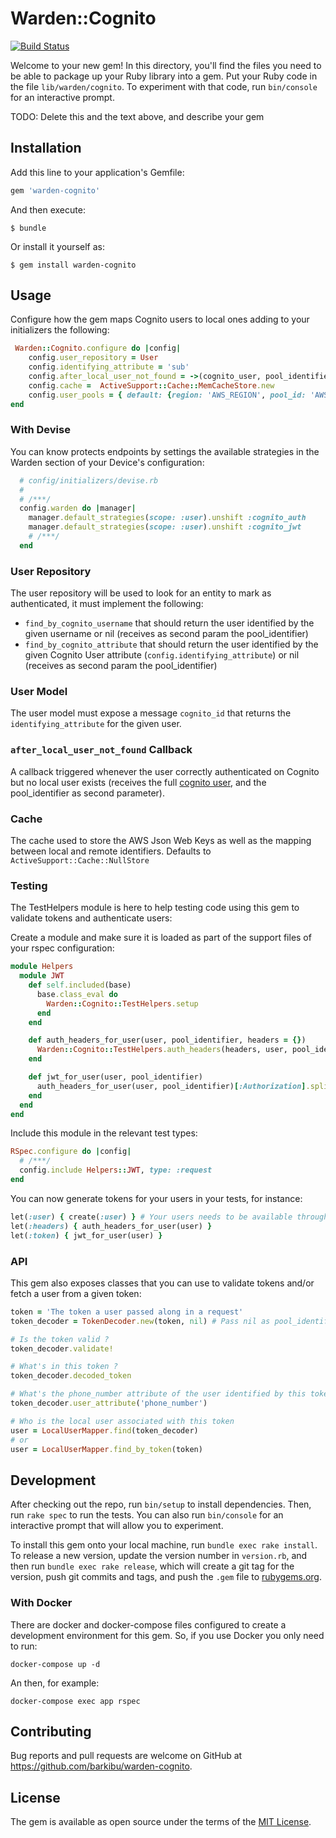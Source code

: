 # Warden::Cognito

[![Build Status](https://travis-ci.com/barkibu/warden-cognito.svg?branch=master)](https://travis-ci.com/barkibu/warden-cognito)

Welcome to your new gem! In this directory, you'll find the files you need to be able to package up your Ruby library into a gem. Put your Ruby code in the file `lib/warden/cognito`. To experiment with that code, run `bin/console` for an interactive prompt.

TODO: Delete this and the text above, and describe your gem

## Installation

Add this line to your application's Gemfile:

```ruby
gem 'warden-cognito'
```

And then execute:

    $ bundle

Or install it yourself as:

    $ gem install warden-cognito

## Usage

Configure how the gem maps Cognito users to local ones adding to your initializers the following:
```ruby
 Warden::Cognito.configure do |config|
    config.user_repository = User
    config.identifying_attribute = 'sub'
    config.after_local_user_not_found = ->(cognito_user, pool_identifier) { User.create(username: cognito_user.username) }
    config.cache =  ActiveSupport::Cache::MemCacheStore.new
    config.user_pools = { default: {region: 'AWS_REGION', pool_id: 'AWS Cognito UserPool Id', client_id: 'AWS Cognito Client Id'} }
end
```

### With Devise

You can know protects endpoints by settings the available strategies in the Warden section of your Device's configuration:
```ruby
  # config/initializers/devise.rb
  # 
  # /***/
  config.warden do |manager|
    manager.default_strategies(scope: :user).unshift :cognito_auth
    manager.default_strategies(scope: :user).unshift :cognito_jwt
    # /***/
  end
```

### User Repository

The user repository will be used to look for an entity to mark as authenticated, it must implement the following:
- `find_by_cognito_username` that should return the user identified by the given username or nil (receives as second param the pool_identifier)
- `find_by_cognito_attribute` that should return the user identified by the given Cognito User attribute (`config.identifying_attribute`) or nil (receives as second param the pool_identifier)

### User Model

The user model must expose a message `cognito_id` that returns the `identifying_attribute` for the given user.

### `after_local_user_not_found` Callback

A callback triggered whenever the user correctly authenticated on Cognito but no local user exists (receives the full [cognito user](https://docs.aws.amazon.com/sdk-for-ruby/v3/api/Aws/CognitoIdentityProvider/Types/GetUserResponse.html), and the pool_identifier as second parameter).

### Cache 
The cache used to store the AWS Json Web Keys as well as the mapping between local and remote identifiers.
Defaults to `ActiveSupport::Cache::NullStore`

### Testing

The TestHelpers module is here to help testing code using this gem to validate tokens and authenticate users:

Create a module and make sure it is loaded as part of the support files of your rspec configuration:

```ruby
module Helpers
  module JWT
    def self.included(base)
      base.class_eval do
        Warden::Cognito::TestHelpers.setup
      end
    end

    def auth_headers_for_user(user, pool_identifier, headers = {})
      Warden::Cognito::TestHelpers.auth_headers(headers, user, pool_identifier)
    end

    def jwt_for_user(user, pool_identifier)
      auth_headers_for_user(user, pool_identifier)[:Authorization].split[1]
    end
  end
end
```

Include this module in the relevant test types:
```ruby
RSpec.configure do |config|
  # /***/
  config.include Helpers::JWT, type: :request
end
```

You can now generate tokens for your users in your tests, for instance:
```ruby
let(:user) { create(:user) } # Your users needs to be available through the UserRepository you defined
let(:headers) { auth_headers_for_user(user) }
let(:token) { jwt_for_user(user) }
```

### API

This gem also exposes classes that you can use to validate tokens and/or fetch a user from a given token:

```ruby
token = 'The token a user passed along in a request'
token_decoder = TokenDecoder.new(token, nil) # Pass nil as pool_identifier to loop over all the configured pools and automatically bind the right one [Based on the issuer]

# Is the token valid ?
token_decoder.validate!

# What's in this token ?
token_decoder.decoded_token

# What's the phone_number attribute of the user identified by this token ?
token_decoder.user_attribute('phone_number')

# Who is the local user associated with this token
user = LocalUserMapper.find(token_decoder)
# or 
user = LocalUserMapper.find_by_token(token)
```

## Development

After checking out the repo, run `bin/setup` to install dependencies. Then, run `rake spec` to run the tests. You can also run `bin/console` for an interactive prompt that will allow you to experiment.

To install this gem onto your local machine, run `bundle exec rake install`. To release a new version, update the version number in `version.rb`, and then run `bundle exec rake release`, which will create a git tag for the version, push git commits and tags, and push the `.gem` file to [rubygems.org](https://rubygems.org).

### With Docker

There are docker and docker-compose files configured to create a development environment for this gem. So, if you use Docker you only need to run:

`docker-compose up -d`

An then, for example:

`docker-compose exec app rspec`

## Contributing

Bug reports and pull requests are welcome on GitHub at https://github.com/barkibu/warden-cognito.

## License

The gem is available as open source under the terms of the [MIT License](https://opensource.org/licenses/MIT).
